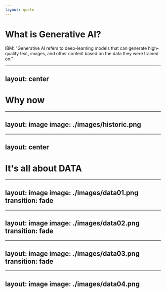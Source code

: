 ```yaml
---
layout: quote
---
```


# What is Generative AI?

<v-click>
IBM: 
"Generative AI refers to deep-learning models that can generate high-quality text, images, and other content based on the data they were trained on."
</v-click>

---
layout: center
---

# Why now

---
layout: image
image: ./images/historic.png
---

---
layout: center
---

# It's all about DATA

---
layout: image
image: ./images/data01.png
transition: fade
---

---
layout: image
image: ./images/data02.png
transition: fade
---

---
layout: image
image: ./images/data03.png
transition: fade
---

---
layout: image
image: ./images/data04.png
---


